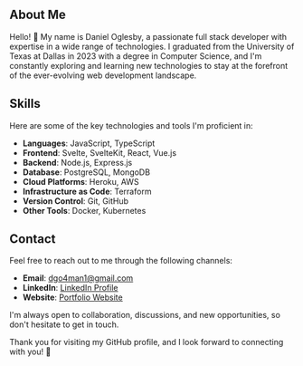 ## About Me

Hello! 👋 My name is Daniel Oglesby, a passionate full stack developer with expertise in a wide range of technologies. I graduated from the University of Texas at Dallas in 2023 with a degree in Computer Science, and I'm constantly exploring and learning new technologies to stay at the forefront of the ever-evolving web development landscape.

## Skills

Here are some of the key technologies and tools I'm proficient in:

- **Languages**: JavaScript, TypeScript
- **Frontend**: Svelte, SvelteKit, React, Vue.js
- **Backend**: Node.js, Express.js
- **Database**: PostgreSQL, MongoDB
- **Cloud Platforms**: Heroku, AWS
- **Infrastructure as Code**: Terraform
- **Version Control**: Git, GitHub
- **Other Tools**: Docker, Kubernetes

## Contact

Feel free to reach out to me through the following channels:

- **Email**: [dgo4man1@gmail.com](mailto:dgo4man1@gmail.com)
- **LinkedIn**: [LinkedIn Profile](https://www.linkedin.com/in/daniel-oglesby-b68086b3/)
- **Website**: [Portfolio Website](https://danieloglesby.vercel.app/)

I'm always open to collaboration, discussions, and new opportunities, so don't hesitate to get in touch.

Thank you for visiting my GitHub profile, and I look forward to connecting with you! 🚀
